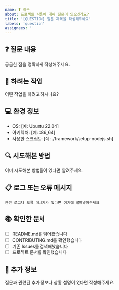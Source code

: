 ```yaml
---
name: ❓ 질문
about: 프로젝트 사용에 대해 질문이 있으신가요?
title: '[QUESTION] 질문 제목을 작성해주세요'
labels: 'question'
assignees: ''
---
```


## ❓ 질문 내용
궁금한 점을 명확하게 작성해주세요.

## 🎯 하려는 작업
어떤 작업을 하려고 하시나요?

## 💻 환경 정보
 - OS: [예: Ubuntu 22.04]
 - 아키텍처: [예: x86_64]
 - 사용한 스크립트: [예: ./framework/setup-nodejs.sh]

## 🔍 시도해본 방법
이미 시도해본 방법들이 있다면 알려주세요.

## 📋 로그 또는 오류 메시지
```
관련 로그나 오류 메시지가 있다면 여기에 붙여넣어주세요
```

## 📚 확인한 문서
- [ ] README.md를 읽어봤습니다
- [ ] CONTRIBUTING.md를 확인했습니다
- [ ] 기존 Issues를 검색해봤습니다
- [ ] 프로젝트 문서를 확인했습니다

## 💭 추가 정보
질문과 관련된 추가 정보나 상황 설명이 있다면 작성해주세요.